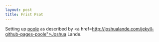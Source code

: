 ```yaml
---
layout: post
title: Frist Psot
---
```


Setting up <a href="https://github.com/poole/poole">poole</a> as described by
<a href=http://joshualande.com/jekyll-github-pages-poole">Joshua Lande</a>.

